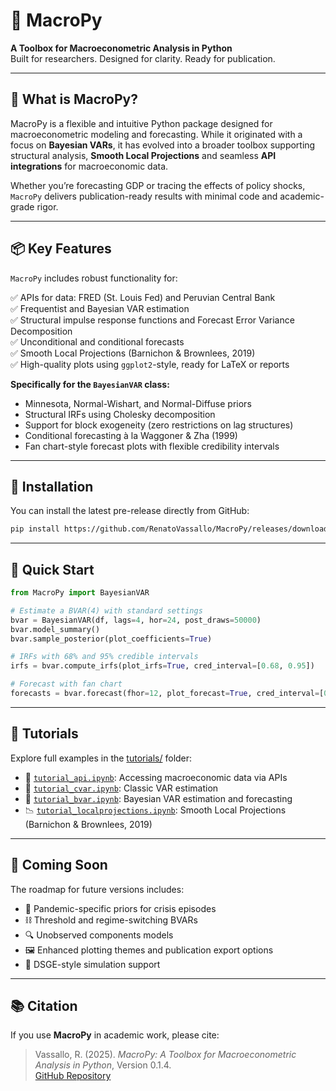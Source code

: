 # 🧠 MacroPy

**A Toolbox for Macroeconometric Analysis in Python**  
Built for researchers. Designed for clarity. Ready for publication.

---

## 🚀 What is MacroPy?

MacroPy is a flexible and intuitive Python package designed for macroeconometric modeling and forecasting. While it originated with a focus on **Bayesian VARs**, it has evolved into a broader toolbox supporting structural analysis, **Smooth Local Projections** and seamless **API integrations** for macroeconomic data.

Whether you’re forecasting GDP or tracing the effects of policy shocks, `MacroPy` delivers publication-ready results with minimal code and academic-grade rigor.

---

## 📦 Key Features

`MacroPy` includes robust functionality for:

✅ APIs for data: FRED (St. Louis Fed) and Peruvian Central Bank  
✅ Frequentist and Bayesian VAR estimation  
✅ Structural impulse response functions and Forecast Error Variance Decomposition  
✅ Unconditional and conditional forecasts  
✅ Smooth Local Projections (Barnichon & Brownlees, 2019)  
✅ High-quality plots using `ggplot2`-style, ready for LaTeX or reports  

**Specifically for the `BayesianVAR` class:**

- Minnesota, Normal-Wishart, and Normal-Diffuse priors  
- Structural IRFs using Cholesky decomposition  
- Support for block exogeneity (zero restrictions on lag structures)
- Conditional forecasting à la Waggoner & Zha (1999)  
- Fan chart-style forecast plots with flexible credibility intervals  

---

## 🔧 Installation

You can install the latest pre-release directly from GitHub:

```bash
pip install https://github.com/RenatoVassallo/MacroPy/releases/download/0.1.4/macropy-0.1.4-py3-none-any.whl
```

---

## 🧪 Quick Start

```python
from MacroPy import BayesianVAR

# Estimate a BVAR(4) with standard settings
bvar = BayesianVAR(df, lags=4, hor=24, post_draws=50000)
bvar.model_summary()
bvar.sample_posterior(plot_coefficients=True)

# IRFs with 68% and 95% credible intervals
irfs = bvar.compute_irfs(plot_irfs=True, cred_interval=[0.68, 0.95])

# Forecast with fan chart
forecasts = bvar.forecast(fhor=12, plot_forecast=True, cred_interval=[0.90, 0.60, 0.30])
```

---

## 📁 Tutorials

Explore full examples in the [tutorials/](https://github.com/RenatoVassallo/MacroPy/tree/main/tutorials) folder:

- 📡 [`tutorial_api.ipynb`](https://github.com/RenatoVassallo/MacroPy/blob/main/tutorials/tutorial_api.ipynb): Accessing macroeconomic data via APIs  
- 🧮 [`tutorial_cvar.ipynb`](https://github.com/RenatoVassallo/MacroPy/blob/main/tutorials/tutorial_cvar.ipynb): Classic VAR estimation  
- 🧠 [`tutorial_bvar.ipynb`](https://github.com/RenatoVassallo/MacroPy/blob/main/tutorials/tutorial_bvar.ipynb): Bayesian VAR estimation and forecasting  
- 📉 [`tutorial_localprojections.ipynb`](https://github.com/RenatoVassallo/MacroPy/blob/main/tutorials/tutorial_localprojections.ipynb): Smooth Local Projections (Barnichon & Brownlees, 2019)

---

## 🔮 Coming Soon

The roadmap for future versions includes:

- 🦠 Pandemic-specific priors for crisis episodes  
- ⛓️ Threshold and regime-switching BVARs  
- 🔍 Unobserved components models  
- 🖼️ Enhanced plotting themes and publication export options  
- 🧭 DSGE-style simulation support  

---

## 📚 Citation

If you use **MacroPy** in academic work, please cite:

> Vassallo, R. (2025). *MacroPy: A Toolbox for Macroeconometric Analysis in Python*, Version 0.1.4.  
> [GitHub Repository](https://github.com/RenatoVassallo/MacroPy)
